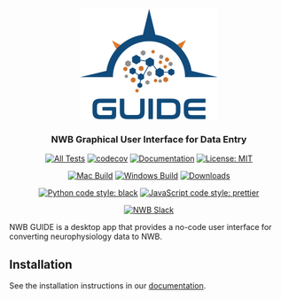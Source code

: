 <p align="center">
  <img src="src/electron/frontend/assets/img/logo-guide-draft-transparent-tight.png" width="250" alt="NeuroConv logo"/>
  <h3 align="center">NWB Graphical User Interface for Data Entry</h3>
  <p align="center">
    <a href="https://github.com/NeurodataWithoutBorders/nwb-guide/actions/workflows/daily_tests.yml"><img src="https://github.com/NeurodataWithoutBorders/nwb-guide/actions/workflows/daily_tests.yml/badge.svg" alt="All Tests"></a>
    <a href="https://codecov.io/github/NeurodataWithoutBorders/nwb-guide?branch=main"><img src="https://codecov.io/github/NeurodataWithoutBorders/nwb-guide/coverage.svg?branch=main" alt="codecov"></a>
    <a href="https://nwb-guide.readthedocs.io/en/latest/"><img src="https://readthedocs.org/projects/nwb-guide/badge/?version=latest" alt="Documentation"></a>
      <a href="https://github.com/catalystneuro/nwb-guide/blob/main/LICENSE"><img src="https://img.shields.io/badge/license-MIT-yellow.svg" alt="License: MIT"></a>
  </p>
  <p align="center">
     <a href="https://github.com/NeurodataWithoutBorders/nwb-guide/actions/workflows/build_and_deploy_mac.yml"><img src="https://github.com/NeurodataWithoutBorders/nwb-guide/actions/workflows/build_and_deploy_mac.yml/badge.svg" alt="Mac Build"></a>
    <a href="https://github.com/NeurodataWithoutBorders/nwb-guide/actions/workflows/build_and_deploy_win.yml"><img src="https://github.com/NeurodataWithoutBorders/nwb-guide/actions/workflows/build_and_deploy_win.yml/badge.svg" alt="Windows Build"></a>
    <a href="https://img.shields.io/github/downloads/neurodatawithoutborders/nwb-guide/total.svg"><img src="https://img.shields.io/github/downloads/neurodatawithoutborders/nwb-guide/total.svg" alt="Downloads"></a>
  </p>
  <p align="center">
    <a href="https://github.com/psf/black"><img alt="Python code style: black" src="https://img.shields.io/badge/python_code_style-black-000000.svg"></a>
    <a href="https://github.com/prettier/prettier"><img alt="JavaScript code style: prettier" src="https://img.shields.io/badge/javascript_code_style-prettier-ff69b4.svg?style=flat"></a>
  </p>
  <p align="center">
      <a href="https://join.slack.com/t/nwb-users/shared_invite/enQtNzMwOTcwNzQ2MDM5LWMyZDUwODJjYjM3MzMzYzZiNDk4ZTU3ZjQ3MmMxMmY5MDUyNzc0ZDI5ZjViYmJjYTQ5NjljOGFjZmMwOGIwZmQ"><img src="https://img.shields.io/badge/chat-Slack-lightblue?style=flat&logo=slack" alt="NWB Slack"></a>
  </p>
</p>

NWB GUIDE is a desktop app that provides a no-code user interface for converting neurophysiology data to NWB.

## Installation
See the installation instructions in our [documentation](https://nwb-guide.readthedocs.io/en/latest/installation.html).
